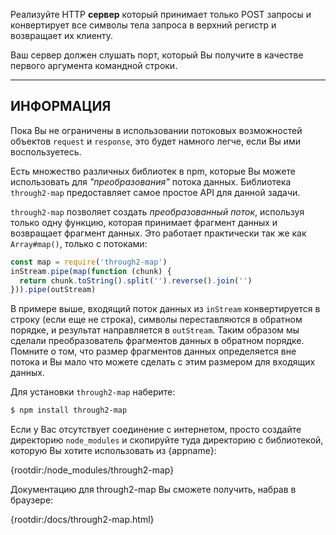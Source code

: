 Реализуйте HTTP **сервер** который принимает только POST запросы и конвертирует все символы тела запроса в верхний регистр и возвращает их клиенту.

Ваш сервер должен слушать порт, который Вы получите в качестве первого аргумента командной строки.

----------------------------------------------------------------------
## ИНФОРМАЦИЯ

Пока Вы не ограничены в использовании потоковых возможностей объектов `request` и `response`, это будет намного легче, если Вы ими воспользуетесь.

Есть множество различных библиотек в npm, которые Вы можете использовать для *"преобразования"* потока данных. Библиотека `through2-map` предоставляет самое простое API для данной задачи.  

`through2-map` позволяет создать *преобразованный поток*, используя только одну функцию, которая принимает фрагмент данных и возвращает фрагмент данных. Это работает практически так же как `Array#map()`, только с потоками:

```js
const map = require('through2-map')
inStream.pipe(map(function (chunk) {
  return chunk.toString().split('').reverse().join('')
})).pipe(outStream)
```

В примере выше, входящий поток данных из `inStream` конвертируется в строку (если еще не строка), символы переставляются в обратном порядке, и результат направляется в `outStream`. Таким образом мы сделали преобразователь фрагментов данных в обратном порядке. Помните о том, что размер фрагментов данных определяется вне потока и Вы мало что можете сделать с этим размером для входящих данных.

Для установки `through2-map` наберите:

```sh
$ npm install through2-map
```

Если у Вас отсутствует соединение с интернетом, просто создайте директорию `node_modules` и скопируйте туда директорию с библиотекой, которую Вы хотите использовать из {appname}:

  {rootdir:/node_modules/through2-map}

Документацию для through2-map Вы cможете получить, набрав в браузере:

  {rootdir:/docs/through2-map.html}

